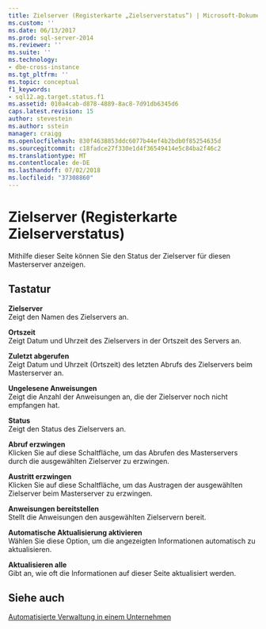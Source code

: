 ```yaml
---
title: Zielserver (Registerkarte „Zielserverstatus“) | Microsoft-Dokumentation
ms.custom: ''
ms.date: 06/13/2017
ms.prod: sql-server-2014
ms.reviewer: ''
ms.suite: ''
ms.technology:
- dbe-cross-instance
ms.tgt_pltfrm: ''
ms.topic: conceptual
f1_keywords:
- sql12.ag.target.status.f1
ms.assetid: 010a4cab-d878-4889-8ac8-7d91db6345d6
caps.latest.revision: 15
author: stevestein
ms.author: sstein
manager: craigg
ms.openlocfilehash: 830f4638853ddc6077b44ef4b2bdb0f85254635d
ms.sourcegitcommit: c18fadce27f330e1d4f36549414e5c84ba2f46c2
ms.translationtype: MT
ms.contentlocale: de-DE
ms.lasthandoff: 07/02/2018
ms.locfileid: "37308860"
---
```

# <a name="target-servers-target-server-status-tab"></a>Zielserver (Registerkarte Zielserverstatus)
  Mithilfe dieser Seite können Sie den Status der Zielserver für diesen Masterserver anzeigen.  
  
## <a name="options"></a>Tastatur  
 **Zielserver**  
 Zeigt den Namen des Zielservers an.  
  
 **Ortszeit**  
 Zeigt Datum und Uhrzeit des Zielservers in der Ortszeit des Servers an.  
  
 **Zuletzt abgerufen**  
 Zeigt Datum und Uhrzeit (Ortszeit) des letzten Abrufs des Zielservers beim Masterserver an.  
  
 **Ungelesene Anweisungen**  
 Zeigt die Anzahl der Anweisungen an, die der Zielserver noch nicht empfangen hat.  
  
 **Status**  
 Zeigt den Status des Zielservers an.  
  
 **Abruf erzwingen**  
 Klicken Sie auf diese Schaltfläche, um das Abrufen des Masterservers durch die ausgewählten Zielserver zu erzwingen.  
  
 **Austritt erzwingen**  
 Klicken Sie auf diese Schaltfläche, um das Austragen der ausgewählten Zielserver beim Masterserver zu erzwingen.  
  
 **Anweisungen bereitstellen**  
 Stellt die Anweisungen den ausgewählten Zielservern bereit.  
  
 **Automatische Aktualisierung aktivieren**  
 Wählen Sie diese Option, um die angezeigten Informationen automatisch zu aktualisieren.  
  
 **Aktualisieren alle**  
 Gibt an, wie oft die Informationen auf dieser Seite aktualisiert werden.  
  
## <a name="see-also"></a>Siehe auch  
 [Automatisierte Verwaltung in einem Unternehmen](automated-administration-across-an-enterprise.md)  
  
  
